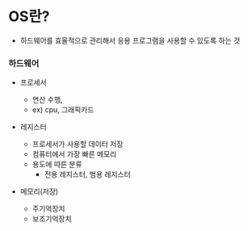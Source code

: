 <h1> OS란? </h1>

- 하드웨어를 효율적으로 관리해서 응용 프로그램을 사용할 수 있도록 하는 것

<h3> 하드웨어 </h3>

- 프로세서
  - 연산 수행,
  - ex) cpu, 그래픽카드
  
- 레지스터
  - 프로세서가 사용할 데이터 저장
  - 컴퓨터에서 가장 빠른 메모리
  - 용도에 따른 분류
    - 전용 레지스터, 범용 레지스터

- 메모리(저장)
  - 주기억장치
  - 보조기억장치
